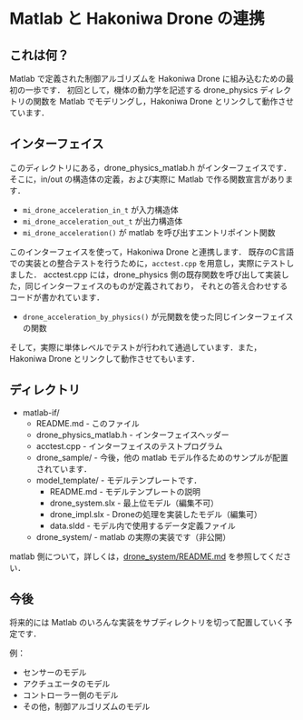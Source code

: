 # Matlab と Hakoniwa Drone の連携

## これは何？

Matlab で定義された制御アルゴリズムを Hakoniwa Drone に組み込むための最初の一歩です．
初回として，機体の動力学を記述する drone_physics ディレクトリの関数を Matlab でモデリングし，Hakoniwa Drone とリンクして動作させています．

## インターフェイス

このディレクトリにある，drone_physics_matlab.h がインターフェイスです．
そこに，in/out の構造体の定義，および実際に Matlab で作る関数宣言があります．

- `mi_drone_acceleration_in_t` が入力構造体
- `mi_drone_acceleration_out_t` が出力構造体
- `mi_drone_acceleration()` が matlab を呼び出すエントリポイント関数

このインターフェイスを使って，Hakoniwa Drone と連携します．
既存のC言語での実装との整合テストを行うために，`acctest.cpp` を用意し，実際にテストしました．
acctest.cpp には，drone_physics 側の既存関数を呼び出して実装した，同じインターフェイスのものが定義されており，
それとの答え合わせするコードが書かれています．

- `drone_acceleration_by_physics()` が元関数を使った同じインターフェイスの関数

そして，実際に単体レベルでテストが行われて通過しています．また，Hakoniwa Drone とリンクして動作させてもいます．

## ディレクトリ

* matlab-if/
  * README.md - このファイル
  * drone_physics_matlab.h - インターフェイスヘッダー
  * acctest.cpp - インターフェイスのテストプログラム
  * drone_sample/ -  今後，他の matlab モデル作るためのサンプルが配置されています．
  * model_template/ - モデルテンプレートです．
     * README.md - モデルテンプレートの説明
     * drone_system.slx - 最上位モデル（編集不可）
     * drone_impl.slx - Droneの処理を実装したモデル（編集可）
     * data.sldd - モデル内で使用するデータ定義ファイル
  * drone_system/ - matlab の実際の実装です（非公開）

matlab 側について，詳しくは，[drone_system/README.md](model_template/README.md) を参照してください．

## 今後
将来的には Matlab のいろんな実装をサブディレクトリを切って配置していく予定です．

例：
* センサーのモデル
* アクチュエータのモデル
* コントローラー側のモデル
* その他，制御アルゴリズムのモデル